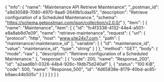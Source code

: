 {
  "info": {
    "name": "Maintenance API Retrieve Maintenance",
    "_postman_id": "a9d30589-7080-4970-9aa6-2649b1cdaa15",
    "description": "Retrieve configuration of a Scheduled Maintenance.",
    "schema": "https://schema.getpostman.com/json/collection/v2.0.0/"
  },
  "item": [
    {
      "name": "Maintenance",
      "item": [
        {
          "id": "fc4f3338-4132-44e4-a501-e8a8ab8d7e09",
          "name": "retrieve-maintenance",
          "request": {
            "url": {
              "protocol": "http",
              "host": "www.site24x7.com.",
              "path": [
                "maintenance/:maintenance_id"
              ],
              "variable": [
                {
                  "id": "maintenance_id",
                  "value": "maintenance_id",
                  "type": "string"
                }
              ]
            },
            "method": "GET",
            "body": {
              "mode": "raw"
            },
            "description": "Retrieve configuration of a Scheduled Maintenance."
          },
          "response": [
            {
              "code": 200,
              "name": "Response_200",
              "id": "a2aad6b1-0326-44b4-926c-19db75d240af"
            },
            {
              "status": "100 KiB",
              "code": 500,
              "name": "Response_500",
              "id": "4d65838e-8179-40bd-ac85-b9aec44b505c"
            }
          ]
        }
      ]
    }
  ]
}